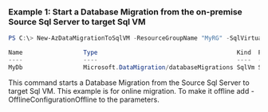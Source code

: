 ### Example 1: Start a Database Migration from the on-premise Source Sql Server to target Sql VM
```powershell
PS C:\> New-AzDataMigrationToSqlVM -ResourceGroupName "MyRG" -SqlVirtualMachineName "MyVM" -TargetDbName "MyDb" -Kind "SqlVm" -Scope "/subscriptions/f890983-56793-782e7-378-3563829e/resourceGroups/MyRG/providers/Microsoft.Sql/managedInstances/MyMI" -MigrationService "/subscriptions/f890983-56793-782e7-378-3563829e/resourceGroups/MyRG/providers/Microsoft.DataMigration/SqlMigrationServices/MySqlMS" -TargetLocationStorageAccountResourceId "/subscriptions/f890983-56793-782e7-378-3563829e/resourceGroups/MyRG/providers/Microsoft.Storage/storageAccounts/MyStorageAccount" -TargetLocationAccountKey "dwidjwiwnnwiojnnmskoam==adnkdnwdnwknk" -FileSharePath "\\filesharepath.com\SharedBackup\MyBackUps" -FileShareUsername "filesharepath\User" -FileSharePassword "password" -SourceSqlConnectionAuthentication "SqlAuthentication" -SourceSqlConnectionDataSource "LabServer.database.net" -SourceSqlConnectionUserName "User" -SourceSqlConnectionPassword "password" -SourceDatabaseName "AdventureWorks"

Name                 Type                                       Kind  ProvisioningState MigrationStatus
----                 ----                                       ----  ----------------- ---------------
MyDb                 Microsoft.DataMigration/databaseMigrations SqlVm Succeeded         InProgress
```

This command starts a Database Migration from the Source Sql Server to target Sql VM. This example is for online migration. To make it offline add -OfflineConfigurationOffline to the parameters. 


